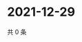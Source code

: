 # 2021-12-29

共 0 条

<!-- BEGIN WEIBO -->
<!-- 最后更新时间 Wed Dec 29 2021 02:17:17 GMT+0800 (China Standard Time) -->

<!-- END WEIBO -->
